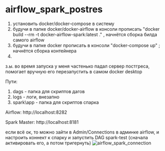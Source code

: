 # airflow_spark_postres

1) установить docker/docker-compose в систему
2) будучи в папке docker/docker-airflow в консоли прописать "docker build --rm -t docker-airflow-spark:latest ." , начнётся сборка билда самого airflow
3) будучи в папке docker прописать в консоли "docker-compose up" ; начнётся сборка контейнера 
4) 
з.ы. во время запуска у меня частенько падал сервер постгреса, помогает вручную его перезапустить в самом docker desktop

Пути:

1) dags - папка для скриптов дагов
2) logs - логи, внезапно
3) spark\app - папка для скриптов спарка

Airflow: http://localhost:8282 

Spark Master: http://localhost:8181



если всё ок, то можно зайти в Admin/Connections в админке airflow, и настроить коннект к спарку и запустить DAG spark-test (сначала активировать его, а потом тригернуть)
![airflow_spark_connection](https://user-images.githubusercontent.com/13750064/125505227-33a8eb21-1877-4ead-86dc-4f30a694d6bb.png)
